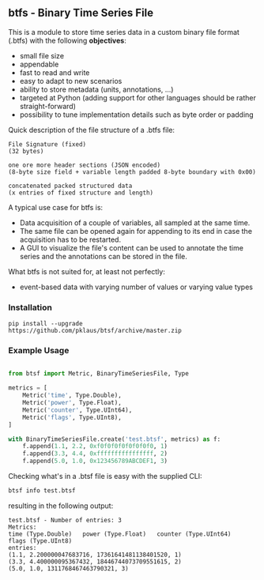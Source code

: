 ## btfs - Binary Time Series File

This is a module to store time series data in a custom binary file format (.btfs) with the following **objectives**:

* small file size
* appendable
* fast to read and write
* easy to adapt to new scenarios
* ability to store metadata (units, annotations, ...)
* targeted at Python (adding support for other languages should be rather straight-forward)
* possibility to tune implementation details such as byte order or padding

Quick description of the file structure of a .btfs file:

```
File Signature (fixed)
(32 bytes)

one ore more header sections (JSON encoded)
(8-byte size field + variable length padded 8-byte boundary with 0x00)

concatenated packed structured data
(x entries of fixed structure and length)
```

A typical use case for btfs is:

* Data acquisition of a couple of variables, all sampled at the same time.
* The same file can be opened again for appending to its end in case the acquisition has to be restarted.
* A GUI to visualize the file's content can be used to annotate the time series and the annotations can be stored in the file.

What btfs is not suited for, at least not perfectly:

* event-based data with varying number of values or varying value types

### Installation

    pip install --upgrade https://github.com/pklaus/btsf/archive/master.zip

### Example Usage

```python

from btsf import Metric, BinaryTimeSeriesFile, Type

metrics = [
    Metric('time', Type.Double),
    Metric('power', Type.Float),
    Metric('counter', Type.UInt64),
    Metric('flags', Type.UInt8),
]

with BinaryTimeSeriesFile.create('test.btsf', metrics) as f:
    f.append(1.1, 2.2, 0xf0f0f0f0f0f0f0f0, 1)
    f.append(3.3, 4.4, 0xffffffffffffffff, 2)
    f.append(5.0, 1.0, 0x123456789ABCDEF1, 3)
```

Checking what's in a .btsf file is easy with the supplied CLI:

```bash
btsf info test.btsf
```

resulting in the following output:

```
test.btsf - Number of entries: 3
Metrics:
time (Type.Double)   power (Type.Float)   counter (Type.UInt64)   flags (Type.UInt8)
entries:
(1.1, 2.200000047683716, 17361641481138401520, 1)
(3.3, 4.400000095367432, 18446744073709551615, 2)
(5.0, 1.0, 1311768467463790321, 3)
```
